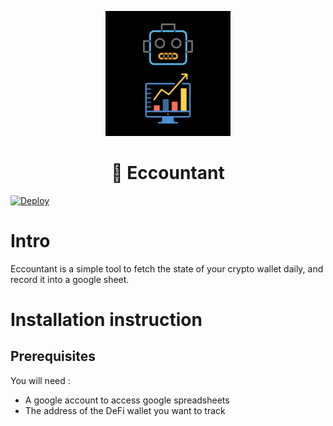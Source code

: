 <p align="center">
  <img src="/logo/logo.png?raw=true" width=200 height=200/>
</p>

<h1 align="center">
  📜 Eccountant
</h1>

[![Deploy](https://www.herokucdn.com/deploy/button.svg)](https://heroku.com/deploy)

# Intro
Eccountant is a simple tool to fetch the state of your crypto wallet daily, and record it into a google sheet.

# Installation instruction

## Prerequisites
You will need : 
- A google account to access google spreadsheets
- The address of the DeFi wallet you want to track
